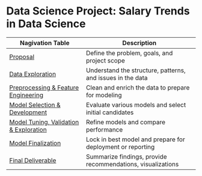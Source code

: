 # Data Science Project: Salary Trends in Data Science

| Nagivation Table                                  | Description                                                  |
|------------------------------------------------|--------------------------------------------------------------|
| [Proposal](#proposal-salary-trends-in-data-science-a-comprehensive-analysis-of-compensation-factors) | Define the problem, goals, and project scope                 |
| [Data Exploration](#data-exploration)          | Understand the structure, patterns, and issues in the data   |
| [Preprocessing & Feature Engineering](#preprocessing--feature-engineering) | Clean and enrich the data to prepare for modeling           |
| [Model Selection & Development](#model-selection--development) | Evaluate various models and select initial candidates        |
| [Model Tuning, Validation & Exploration](#model-tuning-validation--exploration) | Refine models and compare performance                        |
| [Model Finalization](#model-finalization)      | Lock in best model and prepare for deployment or reporting   |
| [Final Deliverable](#final-deliverable)        | Summarize findings, provide recommendations, visualizations  |
